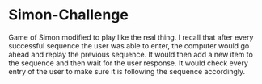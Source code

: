 # Simon-Challenge
Game of Simon modified to play like the real thing.
I recall that after every successful sequence the user was able to enter, the computer would go ahead and replay the previous sequence. 
It would then add a new item to the sequence and then wait for the user response.  It would check every entry of the user to make sure it is following the sequence accordingly.
